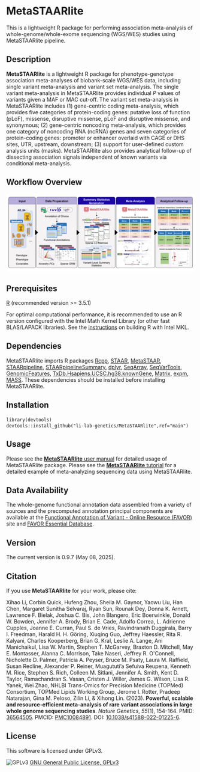 # MetaSTAARlite
This is a lightweight R package for performing association meta-analysis of whole-genome/whole-exome sequencing (WGS/WES) studies using MetaSTAARlite pipeline.
## Description
**MetaSTAARlite** is a lightweight R package for phenotype-genotype association meta-analyses of biobank-scale WGS/WES data, including single variant meta-analysis and variant set meta-analysis. The single variant meta-analysis in MetaSTAARlite provides individual *P* values of variants given a MAF or MAC cut-off. The variant set meta-analysis in MetaSTAARlite includes (1) gene-centric coding meta-analysis, which provides five categories of protein-coding genes: putative loss of function (pLoF), missense, disruptive missense, pLoF and disruptive missense, and synonymous; (2) gene-centric noncoding meta-analysis, which provides one category of noncoding RNA (ncRNA) genes and seven categories of protein-coding genes: promoter or enhancer overlaid with CAGE or DHS sites, UTR, upstream, downstream; (3) support for user-defined custom analysis units (masks). MetaSTAARlite also provides analytical follow-up of dissecting association signals independent of known variants via conditional meta-analysis.
## Workflow Overview
![MetaSTAARlite_workflow](docs/MetaSTAARlite_workflow.jpg)
## Prerequisites
<a href="https://www.r-project.org">R</a> (recommended version >= 3.5.1)

For optimal computational performance, it is recommended to use an R version configured with the Intel Math Kernel Library (or other fast BLAS/LAPACK libraries). See the <a href="https://software.intel.com/en-us/articles/using-intel-mkl-with-r">instructions</a> on building R with Intel MKL.
## Dependencies
MetaSTAARlite imports R packages <a href="https://cran.r-project.org/web/packages/Rcpp/index.html">Rcpp</a>, <a href="https://github.com/xihaoli/STAAR">STAAR</a>, <a href="https://github.com/xihaoli/MetaSTAAR">MetaSTAAR</a>, <a href="https://github.com/xihaoli/STAARpipeline">STAARpipeline</a>, <a
href="https://github.com/xihaoli/STAARpipelineSummary">STAARpipelineSummary</a>, <a
href="https://cran.r-project.org/web/packages/dplyr/index.html">dplyr</a>, <a href="https://bioconductor.org/packages/release/bioc/html/SeqArray.html">SeqArray</a>, <a href="https://bioconductor.org/packages/release/bioc/html/SeqVarTools.html">SeqVarTools</a>, <a href="https://bioconductor.org/packages/release/bioc/html/GenomicFeatures.html">GenomicFeatures</a>, <a href="https://bioconductor.org/packages/release/data/annotation/html/TxDb.Hsapiens.UCSC.hg38.knownGene.html">TxDb.Hsapiens.UCSC.hg38.knownGene</a>, <a href="https://cran.r-project.org/web/packages/Matrix/index.html">Matrix</a>, <a
href="https://cran.r-project.org/web/packages/expm/index.html">expm</a>, <a
href="https://cran.r-project.org/web/packages/MASS/index.html">MASS</a>. These dependencies should be installed before installing MetaSTAARlite.
## Installation
```
library(devtools)
devtools::install_github("li-lab-genetics/MetaSTAARlite",ref="main")
```
## Usage
Please see the <a href="docs/MetaSTAARlite_manual.pdf">**MetaSTAARlite** user manual</a> for detailed usage of MetaSTAARlite package. Please see the <a href="https://github.com/li-lab-genetics/MetaSTAARlite-Tutorial">**MetaSTAARlite** tutorial</a> for a detailed example of meta-analyzing sequencing data using MetaSTAARlite.
## Data Availability
The whole-genome functional annotation data assembled from a variety of sources and the precomputed annotation principal components are available at the [Functional Annotation of Variant - Online Resource (FAVOR)](https://favor.genohub.org) site and [FAVOR Essential Database](https://doi.org/10.7910/DVN/1VGTJI).
## Version
The current version is 0.9.7 (May 08, 2025).
## Citation
If you use **MetaSTAARlite** for your work, please cite:

Xihao Li, Corbin Quick, Hufeng Zhou, Sheila M. Gaynor, Yaowu Liu, Han Chen, Margaret Sunitha Selvaraj, Ryan Sun, Rounak Dey, Donna K. Arnett, Lawrence F. Bielak, Joshua C. Bis, John Blangero, Eric Boerwinkle, Donald W. Bowden, Jennifer A. Brody, Brian E. Cade, Adolfo Correa, L. Adrienne Cupples, Joanne E. Curran, Paul S. de Vries, Ravindranath Duggirala, Barry I. Freedman, Harald H. H. Göring, Xiuqing Guo, Jeffrey Haessler, Rita R. Kalyani, Charles Kooperberg, Brian G. Kral, Leslie A. Lange, Ani Manichaikul, Lisa W. Martin, Stephen T. McGarvey, Braxton D. Mitchell, May E. Montasser, Alanna C. Morrison, Take Naseri, Jeffrey R. O'Connell, Nicholette D. Palmer, Patricia A. Peyser, Bruce M. Psaty, Laura M. Raffield, Susan Redline, Alexander P. Reiner, Muagututi’a Sefuiva Reupena, Kenneth M. Rice, Stephen S. Rich, Colleen M. Sitlani, Jennifer A. Smith, Kent D. Taylor, Ramachandran S. Vasan, Cristen J. Willer, James G. Wilson, Lisa R. Yanek, Wei Zhao, NHLBI Trans-Omics for Precision Medicine (TOPMed) Consortium, TOPMed Lipids Working Group, Jerome I. Rotter, Pradeep Natarajan, Gina M. Peloso, Zilin Li, & Xihong Lin. (2023). **Powerful, scalable and resource-efficient meta-analysis of rare variant associations in large whole genome sequencing studies**. _Nature Genetics_, _55_(1), 154-164. PMID: <a href="https://www.ncbi.nlm.nih.gov/pubmed/36564505">36564505</a>. PMCID: <a href="https://www.ncbi.nlm.nih.gov/pmc/articles/PMC10084891/">PMC10084891</a>. DOI: <a href="https://doi.org/10.1038/s41588-022-01225-6">10.1038/s41588-022-01225-6</a>.
## License
This software is licensed under GPLv3.

![GPLv3](http://www.gnu.org/graphics/gplv3-127x51.png)
[GNU General Public License, GPLv3](http://www.gnu.org/copyleft/gpl.html)
